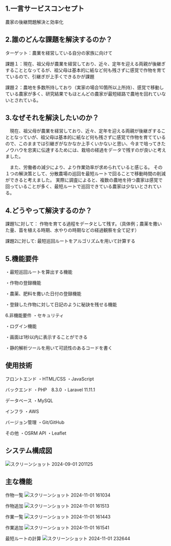 ## 1.一言サービスコンセプト
農家の後継問題解決と効率化

## 2.誰のどんな課題を解決するのか？
ターゲット：農業を経営している自分の家族に向けて

課題１：現在、祖父母が農業を経営しており、近々、定年を迎える両親が後継ぎすることとなってるが、祖父母は基本的に紙など何も残さずに感覚で作物を育てているので、引継ぎが上手くできるかが課題

課題２：農地を多数所持しており（実家の場合10箇所以上所持）、感覚で移動している農家が多く、研究結果でもほとんどの農家が最短経路で農地を回れていないとされている。

## 3.なぜそれを解決したいのか？
　現在、祖父母が農業を経営しており、近々、定年を迎える両親が後継ぎすることとなっていが、祖父母は基本的に紙など何も残さずに感覚で作物を育てているので、このままでは引継ぎがなかなか上手くいかないと思い、今まで培ってきたノウハウを忠実に伝達するためには、栽培の経過をデータで残すのが良いと考えました。

　また、労働者の減少により、より作業効率が求められていると感じる。 その１つの解決策として、分散農場の巡回を最短ルートで回ることで移動時間の削減ができると考えました。 実際に調査によると、複数の農地を持つ農家は感覚で回っていることが多く、最短ルートで巡回できている農家は少ないとされている。

## 4.どうやって解決するのか？
課題1に対して： 作物を育てる過程をデータとして残す。（具体例；農薬を撒いた量、苗を植える時期、水やりの時期などの経過観察を全て記す）

課題2に対して: 最短巡回ルートをアルゴリズムを用いて計算する

## 5.機能要件

・最短巡回ルートを算出する機能

・作物の登録機能

・農薬、肥料を撒いた日付の登録機能

・登録した作物に対して日記のように秘訣を残せる機能

6.非機能要件
・セキュリティ

・ログイン機能

・画面は1秒以内に表示することができる

・静的解析ツールを用いて可読性のあるコードを書く

## 使用技術
フロントエンド
・HTML/CSS
・JavaScript

バックエンド
・PHP　8.3.0
・Laravel 11.11.1

データベース
・MySQL

インフラ
・AWS

バージョン管理
・Git/GitHub

その他
・OSRM API 
・Leaflet

## システム構成図
![スクリーンショット 2024-09-01 201125](https://github.com/user-attachments/assets/abe61a4c-d9f5-44c4-b715-0a8db8534f43)

## 主な機能
作物一覧
![スクリーンショット 2024-11-01 161034](https://github.com/user-attachments/assets/dc569f0d-3a2f-4a64-a983-9083cd85c447)

作物追加
![スクリーンショット 2024-11-01 161513](https://github.com/user-attachments/assets/3767f99f-40b6-46bd-9b63-1ecfc5d9f51e)

作業一覧
![スクリーンショット 2024-11-01 161443](https://github.com/user-attachments/assets/145441b3-b671-4e5c-88e2-f6bc5ee7025a)

作業追加
![スクリーンショット 2024-11-01 161541](https://github.com/user-attachments/assets/c41ce02b-8d07-47cc-94b7-c9537f9f801d)

最短ルートの計算
![スクリーンショット 2024-11-01 232644](https://github.com/user-attachments/assets/f9bc7622-3bc8-468a-9f0e-01ff6b221056)

